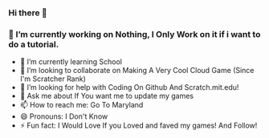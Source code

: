 ### Hi there 👋
###  🔭 I’m currently working on Nothing, I Only Work on it if i want to do a tutorial.
- 🌱 I’m currently learning School
- 👯 I’m looking to collaborate on Making A Very Cool Cloud Game (Since I'm Scratcher Rank)
- 🤔 I’m looking for help with Coding On Github And Scratch.mit.edu!
- 💬 Ask me about If You want me to update my games
- 📫 How to reach me: Go To Maryland 
- 😄 Pronouns: I Don't Know
- ⚡ Fun fact: I Would Love If you Loved and faved my games! And Follow!
<!--
**Dieforrobux/Dieforrobux** is a ✨ _special_ ✨ repository because its `README.md` (this file) appears on your GitHub profile.

Here are some ideas to get you started:

- 🔭 I’m currently working on Nothing, I Only Work on it if i want to do a tutorial.
- 🌱 I’m currently learning School
- 👯 I’m looking to collaborate on Making A Very Cool Cloud Game (Since I'm Scratcher Rank)
- 🤔 I’m looking for help with Coding On Github And Scratch.mit.edu!
- 💬 Ask me about If You want me to update my games
- 📫 How to reach me: Go To Maryland 
- 😄 Pronouns: I Don't Know
- ⚡ Fun fact: I Would Love If you Loved and faved my games! And Follow!
-->
